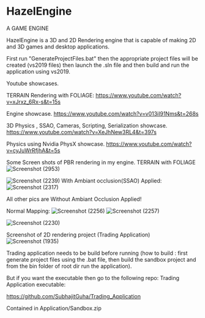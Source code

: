 # HazelEngine
A GAME ENGINE

HazelEngine is a 3D and 2D Rendering engine that is capable of making 2D and 3D games and desktop applications.

First run "GenerateProjectFiles.bat" then the appropriate project files will be created (vs2019 files)
then launch the .sln file and then build and run the application using vs2019.

Youtube showcases.

TERRAIN Rendering with FOLIAGE:
https://www.youtube.com/watch?v=xJrxz_6Rx-s&t=15s

Engine showcase.
https://www.youtube.com/watch?v=v013iI91Nms&t=268s

3D Physics , SSAO, Cameras, Scripting, Serialization showcase.
https://www.youtube.com/watch?v=XeJhNew3RL4&t=397s

Physics using Nvidia PhysX showcase.
https://www.youtube.com/watch?v=cyJuWrRfjhA&t=5s

Some Screen shots of PBR rendering in my engine.
TERRAIN with FOLIAGE
![Screenshot (2953)](https://github.com/SubhajitGuha/HazelEngine/assets/102531274/29d2d029-1cbd-4536-918f-2d60ae450c82)

![Screenshot (2239)](https://user-images.githubusercontent.com/102531274/230664441-498f418d-9bb1-472f-98d7-2b574f9b454b.png)
With Ambiant occlusion(SSAO) Applied:
![Screenshot (2317)](https://user-images.githubusercontent.com/102531274/232682315-b756998f-3cf1-46d1-9556-368a71567b83.png)

All other pics are Without Ambiant Occlusion Applied!

Normal Mapping:
![Screenshot (2256)](https://user-images.githubusercontent.com/102531274/230779526-20c0415b-10c0-4a10-81a8-258b6b5a2432.png)
![Screenshot (2257)](https://user-images.githubusercontent.com/102531274/230782421-6a3082ca-26b3-40f2-9ebe-52009025430a.png)

![Screenshot (2230)](https://user-images.githubusercontent.com/102531274/230459807-70a9a2bc-dc8f-4222-a690-8d2ab8946ab0.png)

Screenshot of 2D rendering project (Trading Application)
![Screenshot (1935)](https://user-images.githubusercontent.com/102531274/230634976-bc39813d-5806-45e6-8643-19c42bc9f730.png)

Trading application needs to be build before running (how to build : first generate project files using the .bat file, then build the sandbox project and from the bin folder of root dir run the application).

But if you want the executable then go to the following repo:
Trading Application executable:

https://github.com/SubhajitGuha/Trading_Application

Contained in Application/Sandbox.zip

